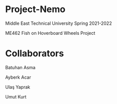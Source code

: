 # Project-Nemo
Middle East Technical University
Spring 2021-2022

ME462 Fish on Hoverboard Wheels Project


# Collaborators
Batuhan Asma

Ayberk Acar

Ulaş Yaprak 

Umut Kurt
